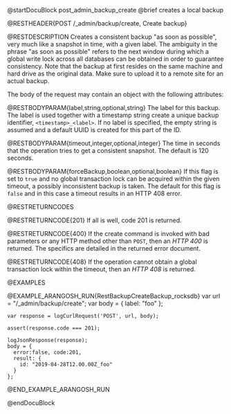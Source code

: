 @startDocuBlock post_admin_backup_create
@brief creates a local backup

@RESTHEADER{POST /_admin/backup/create, Create backup}

@RESTDESCRIPTION
Creates a consistent backup "as soon as possible", very much
like a snapshot in time, with a given label. The ambiguity in the
phrase "as soon as possible" refers to the next window during which a
global write lock across all databases can be obtained in order to
guarantee consistency. Note that the backup at first resides on the
same machine and hard drive as the original data. Make sure to upload
it to a remote site for an actual backup.

The body of the request may contain an object with the following attributes:

@RESTBODYPARAM{label,string,optional,string}
The label for this backup. The label is used together with a
timestamp string create a unique backup identifier, `<timestamp>_<label>`.
If no label is specified, the empty string is assumed and a default
UUID is created for this part of the ID.

@RESTBODYPARAM{timeout,integer,optional,integer}
The time in seconds that the operation tries to get a consistent
snapshot. The default is 120 seconds. 

@RESTBODYPARAM{forceBackup,boolean,optional,boolean}
If this flag is set to `true` and no global transaction lock can be
acquired within the given timeout, a possibly inconsistent backup
is taken. The default for this flag is `false` and in this case
a timeout results in an HTTP 408 error.

@RESTRETURNCODES

@RESTRETURNCODE{201}
If all is well, code 201 is returned.

@RESTRETURNCODE{400}
If the create command is invoked with bad parameters or any HTTP
method other than `POST`, then an *HTTP 400* is returned. The specifics
are detailed in the returned error document.

@RESTRETURNCODE{408}
If the operation cannot obtain a global transaction lock
within the timeout, then an *HTTP 408* is returned.

@EXAMPLES

@EXAMPLE_ARANGOSH_RUN{RestBackupCreateBackup_rocksdb}
    var url = "/_admin/backup/create";
    var body = {
      label: "foo"
    };

    var response = logCurlRequest('POST', url, body);

    assert(response.code === 201);

    logJsonResponse(response);
    body = {
      error:false, code:201,
      result: {
        id: "2019-04-28T12.00.00Z_foo"
      }
    };
@END_EXAMPLE_ARANGOSH_RUN

@endDocuBlock
